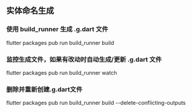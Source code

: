 ## 实体命名生成

### 使用 build_runner 生成 .g.dart 文件
flutter packages pub run build_runner build

### 监控生成文件，如果有改动时自动生成/更新 .g.dart 文件
flutter packages pub run build_runner watch

### 删除并重新创建.g.dart文件
flutter packages pub run build_runner build --delete-conflicting-outputs



